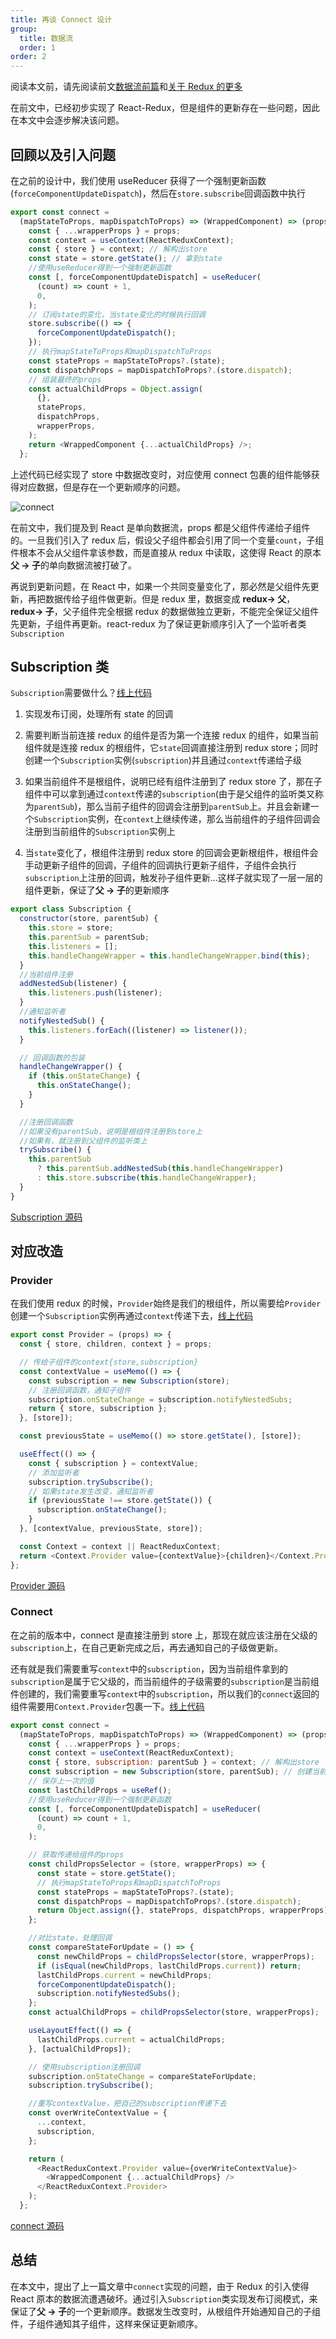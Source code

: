 ```yaml
---
title: 再谈 Connect 设计
group:
  title: 数据流
  order: 1
order: 2
---
```


阅读本文前，请先阅读前文[数据流前篇](/react/data-flow-management-in--react)和[关于 Redux 的更多](/react/redux)

在前文中，已经初步实现了 React-Redux，但是组件的更新存在一些问题，因此在本文中会逐步解决该问题。

<!-- more -->

## 回顾以及引入问题

在之前的设计中，我们使用 useReducer 获得了一个强制更新函数(`forceComponentUpdateDispatch`)，然后在`store.subscribe`回调函数中执行

```js
export const connect =
  (mapStateToProps, mapDispatchToProps) => (WrappedComponent) => (props) => {
    const { ...wrapperProps } = props;
    const context = useContext(ReactReduxContext);
    const { store } = context; // 解构出store
    const state = store.getState(); // 拿到state
    //使用useReducer得到一个强制更新函数
    const [, forceComponentUpdateDispatch] = useReducer(
      (count) => count + 1,
      0,
    );
    // 订阅state的变化，当state变化的时候执行回调
    store.subscribe(() => {
      forceComponentUpdateDispatch();
    });
    // 执行mapStateToProps和mapDispatchToProps
    const stateProps = mapStateToProps?.(state);
    const dispatchProps = mapDispatchToProps?.(store.dispatch);
    // 组装最终的props
    const actualChildProps = Object.assign(
      {},
      stateProps,
      dispatchProps,
      wrapperProps,
    );
    return <WrappedComponent {...actualChildProps} />;
  };
```

上述代码已经实现了 store 中数据改变时，对应使用 connect 包裹的组件能够获得对应数据，但是存在一个更新顺序的问题。

![connect](https://user-images.githubusercontent.com/38368040/161436788-83925945-4c39-4257-9285-74675e8e6754.png)

在前文中，我们提及到 React 是单向数据流，props 都是父组件传递给子组件的。一旦我们引入了 redux 后，假设父子组件都会引用了同一个变量`count`，子组件根本不会从父组件拿该参数，而是直接从 redux 中读取，这使得 React 的原本**父 → 子**的单向数据流被打破了。

再说到更新问题，在 React 中，如果一个共同变量变化了，那必然是父组件先更新，再把数据传给子组件做更新。但是 redux 里，数据变成 **redux→ 父**，**redux→ 子**，父子组件完全根据 redux 的数据做独立更新，不能完全保证父组件先更新，子组件再更新。react-redux 为了保证更新顺序引入了一个监听者类`Subscription`

## Subscription 类

`Subscription`需要做什么？[线上代码](https://codesandbox.io/s/upgrade-mini-react-redux-45h0df?file=/src/mini-react-redux/Subscription.js)

1. 实现发布订阅，处理所有 state 的回调

2. 需要判断当前连接 redux 的组件是否为第一个连接 redux 的组件，如果当前组件就是连接 redux 的根组件，它`state`回调直接注册到 redux store；同时创建一个`Subscription`实例(`subscription`)并且通过`context`传递给子级

3. 如果当前组件不是根组件，说明已经有组件注册到了 redux store 了，那在子组件中可以拿到通过`context`传递的`subscription`(由于是父组件的监听类又称为`parentSub`)，那么当前子组件的回调会注册到`parentSub`上。并且会新建一个`Subscription`实例，在`context`上继续传递，那么当前组件的子组件回调会注册到当前组件的`Subscription`实例上

4. 当`state`变化了，根组件注册到 redux store 的回调会更新根组件，根组件会手动更新子组件的回调，子组件的回调执行更新子组件，子组件会执行`subscription`上注册的回调，触发孙子组件更新...这样子就实现了一层一层的组件更新，保证了**父 → 子**的更新顺序

```js
export class Subscription {
  constructor(store, parentSub) {
    this.store = store;
    this.parentSub = parentSub;
    this.listeners = [];
    this.handleChangeWrapper = this.handleChangeWrapper.bind(this);
  }
  //当前组件注册
  addNestedSub(listener) {
    this.listeners.push(listener);
  }
  //通知监听者
  notifyNestedSub() {
    this.listeners.forEach((listener) => listener());
  }

  // 回调函数的包装
  handleChangeWrapper() {
    if (this.onStateChange) {
      this.onStateChange();
    }
  }

  //注册回调函数
  //如果没有parentSub，说明是根组件注册到store上
  //如果有，就注册到父组件的监听类上
  trySubscribe() {
    this.parentSub
      ? this.parentSub.addNestedSub(this.handleChangeWrapper)
      : this.store.subscribe(this.handleChangeWrapper);
  }
}
```

[Subscription 源码](https://github.com/reduxjs/react-redux/blob/v7.2.0/src/utils/Subscription.js#L74)

## 对应改造

### Provider

在我们使用 redux 的时候，`Provider`始终是我们的根组件，所以需要给`Provider`创建一个`Subscription`实例再通过`context`传递下去，[线上代码](https://codesandbox.io/s/upgrade-mini-react-redux-45h0df?file=/src/mini-react-redux/Provider.tsx)

```js
export const Provider = (props) => {
  const { store, children, context } = props;

  // 传给子组件的context{store,subscription}
  const contextValue = useMemo(() => {
    const subscription = new Subscription(store);
    // 注册回调函数，通知子组件
    subscription.onStateChange = subscription.notifyNestedSubs;
    return { store, subscription };
  }, [store]);

  const previousState = useMemo(() => store.getState(), [store]);

  useEffect(() => {
    const { subscription } = contextValue;
    // 添加监听者
    subscription.trySubscribe();
    // 如果state发生改变，通知监听者
    if (previousState !== store.getState()) {
      subscription.onStateChange();
    }
  }, [contextValue, previousState, store]);

  const Context = context || ReactReduxContext;
  return <Context.Provider value={contextValue}>{children}</Context.Provider>;
};
```

[Provider 源码](https://github.com/reduxjs/react-redux/blob/v7.2.0/src/components/Provider.js#L6)

### Connect

在之前的版本中，connect 是直接注册到 store 上，那现在就应该注册在父级的`subscription`上，在自己更新完成之后，再去通知自己的子级做更新。

还有就是我们需要重写`context`中的`subscription`，因为当前组件拿到的`subscription`是属于它父级的，而当前组件的子级需要的`subscription`是当前组件创建的，我们需要重写`context`中的`subscription`，所以我们的`connect`返回的组件需要用`Context.Provider`包裹一下。[线上代码](https://codesandbox.io/s/upgrade-mini-react-redux-45h0df?file=/src/mini-react-redux/connect.tsx)

```js
export const connect =
  (mapStateToProps, mapDispatchToProps) => (WrappedComponent) => (props) => {
    const { ...wrapperProps } = props;
    const context = useContext(ReactReduxContext);
    const { store, subscription: parentSub } = context; // 解构出store
    const subscription = new Subscription(store, parentSub); // 创建当前组件的subscription
    // 保存上一次的值
    const lastChildProps = useRef();
    //使用useReducer得到一个强制更新函数
    const [, forceComponentUpdateDispatch] = useReducer(
      (count) => count + 1,
      0,
    );

    // 获取传递给组件的props
    const childPropsSelector = (store, wrapperProps) => {
      const state = store.getState();
      // 执行mapStateToProps和mapDispatchToProps
      const stateProps = mapStateToProps?.(state);
      const dispatchProps = mapDispatchToProps?.(store.dispatch);
      return Object.assign({}, stateProps, dispatchProps, wrapperProps);
    };

    //对比state，处理回调
    const compareStateForUpdate = () => {
      const newChildProps = childPropsSelector(store, wrapperProps);
      if (isEqual(newChildProps, lastChildProps.current)) return;
      lastChildProps.current = newChildProps;
      forceComponentUpdateDispatch();
      subscription.notifyNestedSubs();
    };
    const actualChildProps = childPropsSelector(store, wrapperProps);

    useLayoutEffect(() => {
      lastChildProps.current = actualChildProps;
    }, [actualChildProps]);

    // 使用subscription注册回调
    subscription.onStateChange = compareStateForUpdate;
    subscription.trySubscribe();

    //重写contextValue，把自己的subscription传递下去
    const overWriteContextValue = {
      ...context,
      subscription,
    };

    return (
      <ReactReduxContext.Provider value={overWriteContextValue}>
        <WrappedComponent {...actualChildProps} />
      </ReactReduxContext.Provider>
    );
  };
```

[connect 源码](https://github.com/reduxjs/react-redux/blob/v7.2.0/src/connect/connect.js#L46)

## 总结

在本文中，提出了上一篇文章中`connect`实现的问题，由于 Redux 的引入使得 React 原本的数据流遭遇破坏。通过引入`Subscription`类实现发布订阅模式，来保证了**父 → 子**的一个更新顺序。数据发生改变时，从根组件开始通知自己的子组件，子组件通知其子组件，这样来保证更新顺序。
